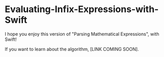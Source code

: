 # Evaluating-Infix-Expressions-with-Swift  

I hope you enjoy this version of "Parsing Mathematical Expressions", with Swift!  

If you want to learn about the algorithm, [LINK COMING SOON].

